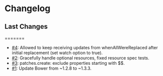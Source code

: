 # Changelog

## Last Changes
=======
- [#4](https://github.com/LaxarJS/laxar_patterns/issues/4): Allowed to keep receiving updates from whenAllWereReplaced after initial replacement (set watch option to true).
- [#2](https://github.com/LaxarJS/laxar_patterns/issues/2): Gracefully handle optional resources, fixed resource spec tests.
- [#3](https://github.com/LaxarJS/laxar_patterns/issues/3): patches.create: exclude properties starting with $$.
- [#1](https://github.com/LaxarJS/laxar_patterns/issues/1): Update Bower from ~1.2.8 to ~1.3.3.
